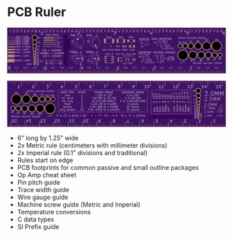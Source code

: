 # PCB Ruler
![Front](https://github.com/mprosk/ruler/blob/master/img/front.png)

![Back](https://github.com/mprosk/ruler/blob/master/img/back.png)

- 6" long by 1.25" wide
- 2x Metric rule (centimeters with millimeter divisions)
- 2x Imperial rule (0.1" divisions and traditional)
- Rules start on edge
- PCB footprints for common passive and small outline packages
- Op Amp cheat sheet
- Pin pitch guide
- Trace width guide
- Wire gauge guide
- Machine screw guide (Metric and Imperial)
- Temperature conversions
- C data types
- SI Prefix guide

